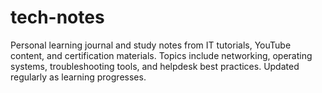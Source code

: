 # tech-notes
Personal learning journal and study notes from IT tutorials, YouTube content, and certification materials. Topics include networking, operating systems, troubleshooting tools, and helpdesk best practices. Updated regularly as learning progresses.
